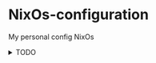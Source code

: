 # NixOs-configuration
My personal config NixOs

<details>
  <summary>TODO</summary><br />
  - fix the wireguard conf in the swaybar <code>home-manager/barbar.nix</code> <br />
  - Update the swaybar <code>home-manager/barbar.nix</code> <br/>
  - build a better swaylock <code>home-manager/swaylock.nix<code/>
</details>
